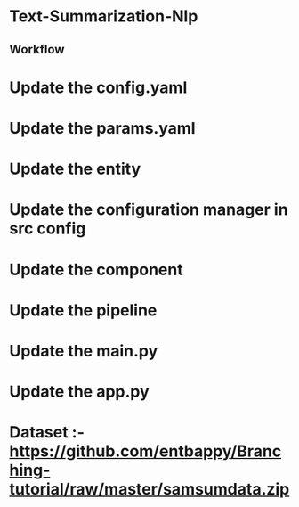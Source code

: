 # Text-Summarization-Nlp


## Workflow

# Update the config.yaml
# Update the params.yaml
# Update the entity
# Update the configuration manager in src config
# Update the component
# Update the pipeline
# Update the main.py
# Update the app.py

# Dataset :- https://github.com/entbappy/Branching-tutorial/raw/master/samsumdata.zip